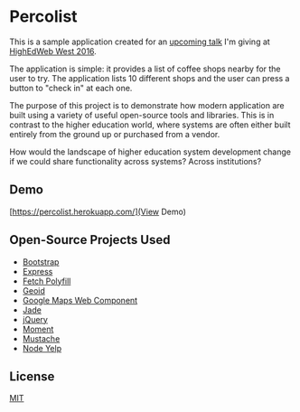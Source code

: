 # Percolist

This is a sample application created for an
[upcoming talk](http://west16.highedweb.org/schedule/open-source/)
I'm giving at [HighEdWeb West 2016](http://west16.highedweb.org/).

The application is simple: it provides a list of coffee shops nearby for the
user to try. The application lists 10 different shops and the user can press a
button to "check in" at each one.

The purpose of this project is to demonstrate how modern application are built
using a variety of useful open-source tools and libraries. This is in contrast
to the higher education world, where systems are often either built entirely
from the ground up or purchased from a vendor.

How would the landscape of higher education system development change if we
could share functionality across systems? Across institutions?

## Demo

[https://percolist.herokuapp.com/](View Demo)

## Open-Source Projects Used

* [Bootstrap](https://github.com/twbs/bootstrap)
* [Express](https://github.com/expressjs/express)
* [Fetch Polyfill](https://github.com/github/fetch)
* [Geoid](https://github.com/loganfranken/geoid)
* [Google Maps Web Component](https://github.com/GoogleWebComponents/google-map)
* [Jade](https://github.com/jadejs/jade)
* [jQuery](https://github.com/jquery/jquery)
* [Moment](https://github.com/moment/moment)
* [Mustache](https://github.com/janl/mustache.js/)
* [Node Yelp](https://github.com/olalonde/node-yelp)

## License

[MIT](https://opensource.org/licenses/MIT)
